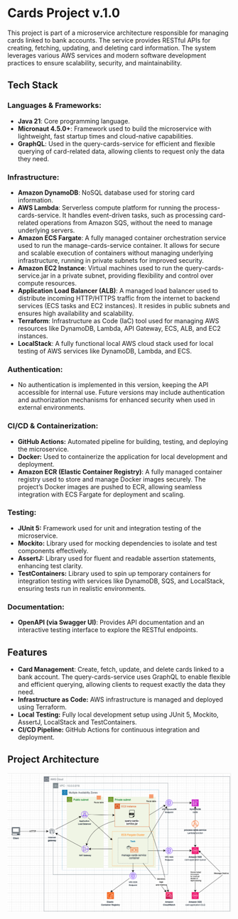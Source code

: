 # Cards Project v.1.0

This project is part of a microservice architecture responsible for managing cards linked to bank accounts. The service provides RESTful APIs for creating, fetching, updating, and deleting card information. The system leverages various AWS services and modern software development practices to ensure scalability, security, and maintainability.

## Tech Stack

### Languages & Frameworks:

- **Java 21**: Core programming language.
- **Micronaut 4.5.0+**: Framework used to build the microservice with lightweight, fast startup times and cloud-native capabilities.
- **GraphQL**: Used in the query-cards-service for efficient and flexible querying of card-related data, allowing clients to request only the data they need.

### Infrastructure:

- **Amazon DynamoDB**: NoSQL database used for storing card information.
- **AWS Lambda**: Serverless compute platform for running the process-cards-service. It handles event-driven tasks, such as processing card-related operations from Amazon SQS, without the need to manage underlying servers.
- **Amazon ECS Fargate**: A fully managed container orchestration service used to run the manage-cards-service container. It allows for secure and scalable execution of containers without managing underlying infrastructure, running in private subnets for improved security.
- **Amazon EC2 Instance**: Virtual machines used to run the query-cards-service.jar in a private subnet, providing flexibility and control over compute resources.
- **Application Load Balancer (ALB)**: A managed load balancer used to distribute incoming HTTP/HTTPS traffic from the internet to backend services (ECS tasks and EC2 instances). It resides in public subnets and ensures high availability and scalability.
- **Terraform**: Infrastructure as Code (IaC) tool used for managing AWS resources like DynamoDB, Lambda, API Gateway, ECS, ALB, and EC2 instances.
- **LocalStack**: A fully functional local AWS cloud stack used for local testing of AWS services like DynamoDB, Lambda, and ECS.

### Authentication:

- No authentication is implemented in this version, keeping the API accessible for internal use. Future versions may include authentication and authorization mechanisms for enhanced security when used in external environments.

### CI/CD & Containerization:

- **GitHub Actions:** Automated pipeline for building, testing, and deploying the microservice.
- **Docker:** Used to containerize the application for local development and deployment.
- **Amazon ECR (Elastic Container Registry)**: A fully managed container registry used to store and manage Docker images securely. The project’s Docker images are pushed to ECR, allowing seamless integration with ECS Fargate for deployment and scaling.

### Testing:

- **JUnit 5:** Framework used for unit and integration testing of the microservice.
- **Mockito:** Library used for mocking dependencies to isolate and test components effectively.
- **AssertJ:** Library used for fluent and readable assertion statements, enhancing test clarity.
- **TestContainers:** Library used to spin up temporary containers for integration testing with services like DynamoDB, SQS, and LocalStack, ensuring tests run in realistic environments.

### Documentation:

- **OpenAPI (via Swagger UI)**: Provides API documentation and an interactive testing interface to explore the RESTful endpoints.

## Features

- **Card Management**: Create, fetch, update, and delete cards linked to a bank account. The query-cards-service uses GraphQL to enable flexible and efficient querying, allowing clients to request exactly the data they need.
- **Infrastructure as Code:** AWS infrastructure is managed and deployed using Terraform.
- **Local Testing:** Fully local development setup using JUnit 5, Mockito, AssertJ, LocalStack and TestContainers.
- **CI/CD Pipeline:** GitHub Actions for continuous integration and deployment.

## Project Architecture

![Cards Project Architecture](architecture/cards-architecture.png)